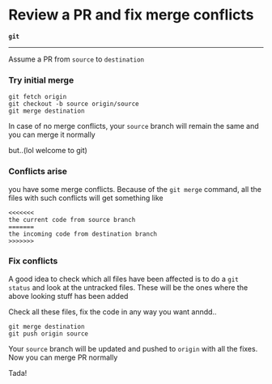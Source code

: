 # Review a PR and fix merge conflicts

**`git`**

---

Assume a PR from `source` to `destination`

### Try initial merge

``` git
git fetch origin
git checkout -b source origin/source
git merge destination
```

In case of no merge conflicts, your `source` branch will remain the same and you can merge it normally

but..(lol welcome to git)


### Conflicts arise

you have some merge conflicts. Because of the `git merge` command, all the files with such conflicts will get something like

``` git
<<<<<<<
the current code from source branch
=======
the incoming code from destination branch
>>>>>>>
```


### Fix conflicts
A good idea to check which all files have been affected is to do a `git status` and look at the untracked files. These will be the ones where the above looking stuff has been added

Check all these files, fix the code in any way you want anndd..

``` git
git merge destination
git push origin source
```

Your `source` branch will be updated and pushed to `origin` with all the fixes. Now you can merge PR normally

Tada!
